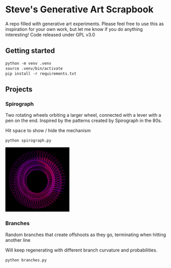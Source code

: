 # Steve's Generative Art Scrapbook

A repo filled with generative art experiments. Please feel free to use this as inspiration for your own work, but let me know if you do anything interesting! Code released under GPL v3.0

## Getting started

```
python -m venv .venv
source .venv/bin/activate
pip install -r requirements.txt
```

## Projects

### Spirograph

Two rotating wheels orbiting a larger wheel, connected with a lever with a pen on the end. Inspired by the patterns created by Spirograph in the 80s.

Hit <kbd>space</kbd> to show / hide the mechanism

```
python spirograph.py
```

<img src="images/spirograph.png" width="200" height="200">

### Branches

Random branches that create offshoots as they go, terminating when hitting another line

Will keep regenerating with different branch curvature and probabilities.

```
python branches.py
```
